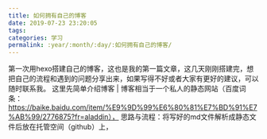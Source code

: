 ```yaml
---
title: 如何拥有自己的博客
date: 2019-07-23 23:20:05
tags:
categories: 学习
permalink: :year/:month/:day/:如何拥有自己的博客/
---
```

  第一次用hexo搭建自己的博客，这也是我的第一篇文章，这几天刚刚搭建完，想把自己的流程和遇到的问题分享出来，如果写得不好或者大家有更好的建议，可以随时联系我。
  这里先简单介绍博客 | 博客相当于一个私人的静态网站（百度词条：https://baike.baidu.com/item/%E9%9D%99%E6%80%81%E7%BD%91%E7%AB%99/2776875?fr=aladdin），
  思路与流程：将写好的md文件解析成静态文件后放在托管空间（github）上，